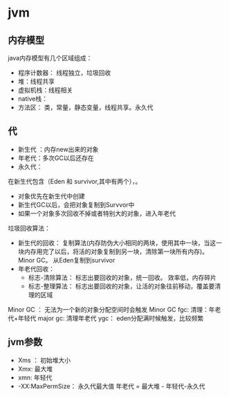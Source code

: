 # jvm
## 内存模型
java内存模型有几个区域组成：
- 程序计数器： 线程独立，垃圾回收
- 堆：线程共享
- 虚拟机栈：线程相关
- native栈：
- 方法区： 类，常量，静态变量，线程共享。永久代

## 代
- 新生代 ：内存new出来的对象
- 年老代：多次GC以后还存在
- 永久代：

在新生代包含（Eden 和 survivor,其中有两个），。
- 对象优先在新生代中创建
- 新生代GC以后，会把对象复制到Survvor中
- 如果一个对象多次回收不掉或者特别大的对象，进入年老代

垃圾回收算法：
- 新生代的回收： 复制算法(内存防伪大小相同的两块，使用其中一块，当这一块内存用完了以后，将活的对象复制到另一块，清除第一块所有内存)。  Minor GC。 从Eden复制到survivor
- 年老代回收：
  - 标志-清除算法： 标志出要回收的对象，统一回收。 效率低，内存碎片
  - 标志-整理算法： 标志出要回收的对象，让活的对象往前移动，覆盖要清理的区域

Minor GC ： 无法为一个新的对象分配空间时会触发 Minor GC
fgc: 清理：年老代+年轻代
major gc: 清理年老代
ygc： eden分配满时候触发，比较频繁

## jvm参数
- Xms ： 初始堆大小
- Xmx: 最大堆
- xmn: 年轻代
- -XX:MaxPermSize： 永久代最大值
年老代 = 最大堆 - 年轻代-永久代
